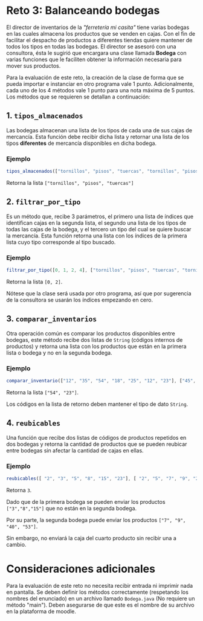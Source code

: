 # Reto 3: Balanceando bodegas

El director de inventarios de la *"ferretería mi casita"* tiene varias bodegas en las cuales almacena los productos que se venden en cajas. Con el fin de facilitar el despacho de productos a diferentes tiendas quiere mantener de todos los tipos en todas las bodegas. El director se asesoró con una consultora, ésta le sugirió que encargara una clase llamada **Bodega** con varias funciones que le faciliten obtener la información necesaria para mover sus productos. 

Para la evaluación de este reto, la creación de la clase de forma que se pueda importar e instanciar en otro programa vale 1 punto. Adicionalmente, cada uno de los 4 métodos vale 1 punto para una nota máxima de 5 puntos. Los métodos que se requieren se detallan a continuación:

## 1. `tipos_almacenados`
Las bodegas almacenan una lista de los tipos de cada una de sus cajas de mercancía. Esta función debe recibir dicha lista y retornar una lista de los tipos **diferentes** de mercancía disponibles en dicha bodega.
### Ejemplo
```js
tipos_almacenados(["tornillos", "pisos", "tuercas", "tornillos", "pisos", "pisos"])
```
Retorna la lista `["tornillos", "pisos", "tuercas"]`

## 2. `filtrar_por_tipo`
Es un método que, recibe 3 parámetros, el primero una lista de índices que identifican cajas en la segunda lista, el segundo una lista de los tipos de todas las cajas de la bodega, y el tercero un tipo del cual se quiere buscar la mercancía. Esta función retorna una lista con los índices de la primera lista cuyo tipo corresponde al tipo buscado.
### Ejemplo
```js
filtrar_por_tipo([0, 1, 2, 4], ["tornillos", "pisos", "tuercas", "tornillos", "pisos", "pisos"], "tornillos")
```
Retorna  la lista `[0, 2]`. 

Nótese que la clase será usada por otro programa, así que por sugerencia de la consultora se usarán los índices empezando en cero.

## 3. `comparar_inventarios`
Otra operación común es comparar los productos disponibles entre bodegas, este método recibe dos listas de `String` (códigos internos de productos) y retorna una lista con los productos que están en la primera lista o bodega y no en la segunda bodega.
### Ejemplo
```js
comparar_inventario(["12", "35", "54", "18", "25", "12", "23"], ["45", "12", "25","18","35"])
```
Retorna la lista `["54", "23"]`. 

Los códigos en la lista de retorno deben mantener el tipo de dato `String`.

## 4. `reubicables`
Una función que recibe dos listas de códigos de productos repetidos en dos bodegas y retorna la cantidad de productos que se pueden reubicar entre bodegas sin afectar la cantidad de cajas en ellas.
### Ejemplo
```js
reubicables([ "2", "3", "5", "8", "15", "23"], [ "2", "5", "7", "9", "23", "40", "53"])
```
Retorna `3`. 

Dado que de la primera bodega se pueden enviar los productos `["3","8","15"]` que no están en la segunda bodega. 

Por su parte, la segunda bodega puede enviar los productos `["7", "9", "40", "53"]`. 

Sin embargo, no enviará la caja del cuarto producto sin recibir una a cambio.

# Consideraciones adicionales
Para la evaluación de este reto no necesita recibir entrada ni imprimir nada en pantalla. Se deben definir los métodos correctamente (respetando los nombres del enunciado) en un archivo llamado `Bodega.java` (No requiere un método "main"). Deben asegurarse de que este es el nombre de su archivo en la plataforma de moodle.
